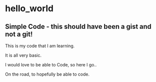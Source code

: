 # hello_world

Simple Code - this should have been a gist and not a git!
-----------------------

This is my code that I am learning.

It is all very basic.

I would love to be able to Code, so here I go..

On the road, to hopefully be able to code.
